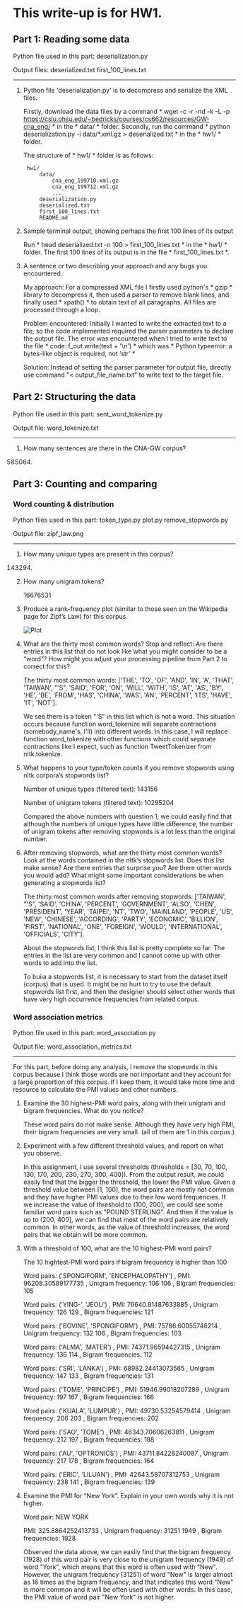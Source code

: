 # This write-up is for HW1.

## Part 1: Reading some data

Python file used in this part: deserialization.py

Output files: deserialized.txt first_100_lines.txt

______________________________________________________________________________________________________________________________________________________________________________

1. Python file 'deserialization.py' is to decompress and serialize the XML files. 

	Firstly, download the data files by a command * wget -c -r -nd -k -L -p https://cslu.ohsu.edu/~bedricks/courses/cs662/resources/GW-cna_eng/ * in the * data/ * folder.
	Secondly, run the command * python deserialization.py -i data/*.xml.gz > deserialized.txt * in the * hw1/ * folder.

	The structure of * hw1/ * folder is as follows:

		hw1/
			data/
				cna_eng_199710.xml.gz
				cna_eng_199712.xml.gz
				...
			deserialization.py
			deserialized.txt
			first_100_lines.txt
			README.md

2. Sample terminal output, showing perhaps the first 100 lines of its output

	 Run * head deserialized.txt -n 100 > first_100_lines.txt * in the * hw1/ * folder. The first 100 lines of its output is in the file * first_100_lines.txt *.

3. A sentence or two describing your approach and any bugs you encountered. 

	 My approach: For a compressed XML file I firstly used python's * gzip * library to decompress it, then used a parser to remove blank lines, and finally used * xpath() * to obtain text of all paragraphs. All files are processed through a loop.

   Problem encountered: Initially I wanted to write the extracted text to a file, so the code implemented required the parser parameters to declare the output file. The error was encountered when I tried to write text to the file * code: f_out.write(text + '\n') * which was * Python typeerror: a bytes-like object is required, not ‘str’ *
   
   Solution: Instead of setting the parser parameter for output file, directly use command "< output_file_name.txt" to write text to the target file.
   
   
## Part 2: Structuring the data

Python file used in this part: sent_word_tokenize.py 

Output file: word_tokenize.txt

______________________________________________________________________________________________________________________________________________________________________________

1. How many sentences are there in the CNA-GW corpus?

   585064.

## Part 3: Counting and comparing

### Word counting & distribution

Python files used in this part: token_type.py plot.py remove_stopwords.py

Output file: zipf_law.png

______________________________________________________________________________________________________________________________________________________________________________

1. How many unique types are present in this corpus? 

   143294.

2. How many unigram tokens?

   16676531

3. Produce a rank-frequency plot (similar to those seen on the Wikipedia page for Zipf’s Law) for this corpus. 

	![Plot](https://github.com/hyihua/CS562-NLP/blob/main/hw1/zipf_law.png)

4. What are the thirty most common words? Stop and reflect: Are there entries in this list that do not look like what you might consider to be a “word”? How might you adjust your processing pipeline from Part 2 to correct for this?

	 The thirty most common words: ['THE', 'TO', 'OF', 'AND', 'IN', 'A', 'THAT', 'TAIWAN', "'S", 'SAID', 'FOR', 'ON', 'WILL', 'WITH', 'IS', 'AT', 'AS', 'BY', 'HE', 'BE', 'FROM', 'HAS', 'CHINA', 'WAS', 'AN', 'PERCENT', 'ITS', 'HAVE', 'IT', 'NOT']. 

	 We see there is a token "'S" in this list which is not a word. This situation occurs because function word_tokenize will separate contractions (somebody_name's, I'll) into different words. In this case, I will replace function word_tokenize with other functions which could separate contractions like I expect, such as function TweetTokenizer from nltk.tokenize.

5. What happens to your type/token counts if you remove stopwords using nltk.corpora’s stopwords list? 

	 Number of unique types (filtered text): 143156
	 
   	 Number of unigram tokens (filtered text): 10295204

   Compared the above numbers with question 1, we could easily find that although the numbers of unique types have little difference, the number of unigram tokens after removing stopwords is a lot less than the original number.

6. After removing stopwords, what are the thirty most common words? Look at the words contained in the nltk’s stopwords list. Does this list make sense? Are there entries that surprise you? Are there other words you would add? What might some important considerations be when generating a stopwords list?

	 The thirty most common words after removing stopwords: ['TAIWAN', "'S", 'SAID', 'CHINA', 'PERCENT', 'GOVERNMENT', 'ALSO', 'CHEN', 'PRESIDENT', 'YEAR', 'TAIPEI', 'NT', 'TWO', 'MAINLAND', 'PEOPLE', 'US', 'NEW', 'CHINESE', 'ACCORDING', 'PARTY', 'ECONOMIC', 'BILLION', 'FIRST', 'NATIONAL', 'ONE', 'FOREIGN', 'WOULD', 'INTERNATIONAL', 'OFFICIALS', 'CITY']. 

	 About the stopwords list, I think this list is pretty complete so far. The entries in the list are very common and I cannot come up with other words to add into the list.

	 To buiia a stopwords list, it is necessary to start from the dataset itself (corpus) that is used. It might be no hurt to try to use the default stopwords list first, and then the designer should select other words that have very high occurrence frequencies from related corpus.

### Word association metrics

Python file used in this part: word_association.py

Output file: word_association_metrics.txt

______________________________________________________________________________________________________________________________________________________________________________

For this part, before doing any analysis, I remove the stopwords in this corpus because I think those words are not important and they account for a large proportion of this corpus. If I keep them, it would take more time and resource to calculate the PMI values and other numbers.

1. Examine the 30 highest-PMI word pairs, along with their unigram and bigram frequencies. What do you notice?

	 These word pairs do not make sense. Although they have very high PMI, their bigram frequencies are very small. (all of them are 1 in this corpus.)

2. Experiment with a few different threshold values, and report on what you observe.

	 In this assignment, I use several thresholds (thresholds = [30, 70, 100, 130, 170, 200, 230, 270, 300, 400]). From the output result, we could easily find that the bigger the threshold, the lower the PMI value. Given a threshold value between [1, 100], the word pairs are mostly not common and they have higher PMI values due to their low word frequencies. If we increase the value of threshold to (100, 200], we could see some familiar word pairs such as "POUND STERLING". And then if the value is up to (200, 400], we can find that most of the word pairs are relatively common. In other words, as the value of threshold increases, the word pairs that we obtain will be more common.

3. With a threshold of 100, what are the 10 highest-PMI word pairs?

	 The 10 hightest-PMI word pairs if bigram frequency is higher than  100
	 
	 Word pairs:  ('SPONGIFORM', 'ENCEPHALOPATHY') , PMI:  96208.30589177735 , Unigram frequency:  106 106 , Bigram frequencies:  105
	 
	 Word pairs:  ('YING-', 'JEOU') , PMI:  76640.81487633885 , Unigram frequency:  126 129 , Bigram frequencies:  121
	 
	 Word pairs:  ('BOVINE', 'SPONGIFORM') , PMI:  75786.60055746214 , Unigram frequency:  132 106 , Bigram frequencies:  103
	 
	 Word pairs:  ('ALMA', 'MATER') , PMI:  74371.96594427315 , Unigram frequency:  136 114 , Bigram frequencies:  112
	 
	 Word pairs:  ('SRI', 'LANKA') , PMI:  68982.24413073565 , Unigram frequency:  147 133 , Bigram frequencies:  131
	 
	 Word pairs:  ('TOME', 'PRINCIPE') , PMI:  51946.99018207289 , Unigram frequency:  197 167 , Bigram frequencies:  166
	 
	 Word pairs:  ('KUALA', 'LUMPUR') , PMI:  49730.53254579414 , Unigram frequency:  206 203 , Bigram frequencies:  202
	 
	 Word pairs:  ('SAO', 'TOME') , PMI:  46343.70606263811 , Unigram frequency:  212 197 , Bigram frequencies:  188
	 
	 Word pairs:  ('AU', 'OPTRONICS') , PMI:  43711.84228240087 , Unigram frequency:  217 178 , Bigram frequencies:  164
	 
	 Word pairs:  ('ERIC', 'LILUAN') , PMI:  42643.58707312753 , Unigram frequency:  238 141 , Bigram frequencies:  139
	 

4. Examine the PMI for “New York”. Explain in your own words why it is not higher.

	 Word pair: NEW YORK
	 
	 PMI:  325.8864252413733 , Unigram frequency:  31251 1949 , Bigram frequencies:  1928
	 
	 Observed the data above, we can easily find that the bigram frequency (1928) of this word pair is very close to the unigram frequency (1949) of word "York", which means that this word is often used with "New". However, the unigram frequency (31251) of word "New" is larger almost as 16 times as the bigram frequency, and that indicates this word "New" is more common and it will be often used with other words. In this case, the PMI value of word pair "New York" is not higher.
